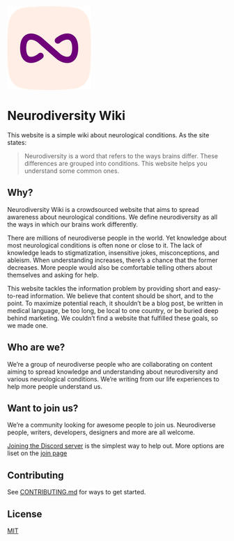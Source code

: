 ![Logo](public/favicons/favicon-192x192.png)

# Neurodiversity Wiki

This website is a simple wiki about neurological conditions. As the site states:
> Neurodiversity is a word that refers to the ways brains differ. These differences are grouped into conditions. This website helps you understand some common ones.

## Why?

Neurodiversity Wiki is a crowdsourced website that aims to spread awareness about neurological conditions. We define neurodiversity as all the ways in which our brains work differently.

There are millions of neurodiverse people in the world. Yet knowledge about most neurological conditions is often none or close to it. The lack of knowledge leads to stigmatization, insensitive jokes, misconceptions, and ableism. When understanding increases, there’s a chance that the former decreases. More people would also be comfortable telling others about themselves and asking for help.

This website tackles the information problem by providing short and easy-to-read information. We believe that content should be short, and to the point. To maximize potential reach, it shouldn’t be a blog post, be written in medical language, be too long, be local to one country, or be buried deep behind marketing. We couldn’t find a website that fulfilled these goals, so we made one.

## Who are we?
We’re a group of neurodiverse people who are collaborating on content aiming to spread knowledge and understanding about neurodiversity and various neurological conditions. We’re writing from our life experiences to help more people understand us.


## Want to join us?

We’re a community looking for awesome people to join us. Neurodiverse people, writers, developers, designers and more are all welcome.

[Joining the Discord server](https://discord.gg/48kqk6KcZ8) is the simplest way to help out. More options are liset on the [join page](https://neurodiversity.wiki/join)

## Contributing

See [CONTRIBUTING.md](/CONTRIBUTING.md) for ways to get started.

## License

[MIT](/LICENSE)
